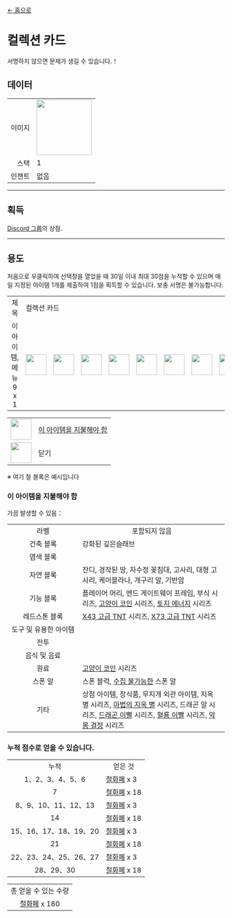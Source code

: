 [← 홈으로](../)
# 컬렉션 카드
서명하지 않으면 문제가 생길 수 있습니다.！

## 데이터
<table>
    <tr><td align="end">이미지</td><td><img src="https://i.imgur.com/b9dvhST.gif" width="128"/></td></tr>
    <tr><td align="end">스택</td><td>1</td></tr>
    <tr><td align="end">인챈트</td><td>없음</td></tr>
</table>

---

## 획득
<a href="https://discord.com/channels/799977829805981716/1048223592342622289">Discord 그룹</a>의 상점.

---

## 용도
처음으로 우클릭하여 선택창을 열었을 때 30일 이내 최대 30점을 누적할 수 있으며 매일 지정된 아이템 1개를 제출하여 1점을 획득할 수 있습니다. 보충 서명은 불가능합니다: 

<table>
    <tr><td align="center">제목</td><td colspan="9">컬렉션 카드</td></tr>
    <tr><td align="center">이 아이템, 메뉴<br/>9 x 1</td><td><img src="https://i.imgur.com/wl43BjZ.png" width="48"/></td><td><img src="https://i.imgur.com/wl43BjZ.png" width="48"/></td><td><img src="https://i.imgur.com/wl43BjZ.png" width="48"/></td><td><img src="https://i.imgur.com/wl43BjZ.png" width="48"/></td><td><img src="https://i.imgur.com/dAm53pS.png" width="48"/></td><td><img src="https://i.imgur.com/wl43BjZ.png" width="48"/></td><td><img src="https://i.imgur.com/wl43BjZ.png" width="48"/></td><td><img src="https://i.imgur.com/wl43BjZ.png" width="48"/></td><td><img src="https://i.imgur.com/sAwvuIi.png" width="48"/></td></tr>
</table>

<table>
    <tr><td align="center"><img src="https://i.imgur.com/dAm53pS.png" width="48"/></td><td><a href="#此 아이템을 지불해야 함">이 아이템을 지불해야 함</a></td></tr>
    <tr><td align="center"><img src="https://i.imgur.com/sAwvuIi.png" width="48"/></td><td>닫기</td></tr>
</table>

※ 여기 철 블록은 예시입니다

### 이 아이템을 지불해야 함
가끔 발생할 수 있음：  

<table>
    <tr><td align="center" width="150">라벨</td><td align="center">포함되지 않음</td></tr>
    <tr><td align="center">건축 블록</td><td align="start">강화된 깊은슬래브</td></tr>
    <tr><td align="center">염색 블록</td><td align="start"></td></tr>
    <tr><td align="center">자연 블록</td><td align="start">잔디, 경작된 땅, 자수정 꽃침대, 고사리, 대형 고사리, 케이블라나, 개구리 알, 기반암</td></tr>
    <tr><td align="center">기능 블록</td><td align="start">플레이어 머리, 엔드 게이트웨이 프레임, 부식 시리즈, <a href="coin.md">고양이 코인</a> 시리즈, <a href="land_energy.md">토지 에너지</a> 시리즈</td></tr>
    <tr><td align="center">레드스톤 블록</td><td align="start"><a href="advanced_tnt.md">X43 고급 TNT</a> 시리즈, <a href="advanced_tnt.md">X73 고급 TNT</a> 시리즈</td></tr>
    <tr><td align="center">도구 및 유용한 아이템</td><td align="start"></td></tr>
    <tr><td align="center">전투</td><td align="start"></td></tr>
    <tr><td align="center">음식 및 음료</td><td align="start"></td></tr>
    <tr><td align="center">원료</td><td align="start"><a href="coin.md">고양이 코인</a> 시리즈</td></tr>
    <tr><td align="center">스폰 알</td><td align="start">스폰 블럭, <a href="rope.md">수집 불가능한</a> 스폰 알</td></tr>
    <tr><td align="center">기타</td><td align="start">상점 아이템, 장식품, 무지개 외관 아이템, 지옥 별 시리즈, <a href="magic_nether_star.md">마법의 지옥 별</a> 시리즈, 드래곤 알 시리즈, <a href="dragon_tooth.md">드래곤 이빨</a> 시리즈, <a href="dragon_blood_tooth.md">혈룡 이빨</a> 시리즈, <a href="nightmare_crystal.md">악몽 결정</a> 시리즈</td></tr>
</table>

### 누적 점수로 얻을 수 있습니다.

<table>
    <tr><td align="center">누적</td><td align="center">얻은 것</td></tr>
    <tr><td align="center">1、2、3、4、5、6</td><td align="start"><a href="coin.md">철화폐</a> x 3</td></tr>
    <tr><td align="center">7</td><td align="center"><a href="coin.md">철화폐</a> x 18</td></tr>
    <tr><td align="center">8、9、10、11、12、13</td><td align="start"><a href="coin.md">철화폐</a> x 3</td></tr>
    <tr><td align="center">14</td><td align="center"><a href="coin.md">철화폐</a> x 18</td></tr>
    <tr><td align="center">15、16、17、18、19、20</td><td align="start"><a href="coin.md">철화폐</a> x 3</td></tr>
    <tr><td align="center">21</td><td align="center"><a href="coin.md">철화폐</a> x 18</td></tr>
    <tr><td align="center">22、23、24、25、26、27</td><td align="start"><a href="coin.md">철화폐</a> x 3</td></tr>
    <tr><td align="center">28、29、30</td><td align="center"><a href="coin.md">철화폐</a> x 18</td></tr>
</table>

<table>
    <tr><td align="center">총 얻을 수 있는 수량</td></tr>
    <tr><td align="center"><a href="coin.md">철화폐</a> x 180</td></tr>
</table>
